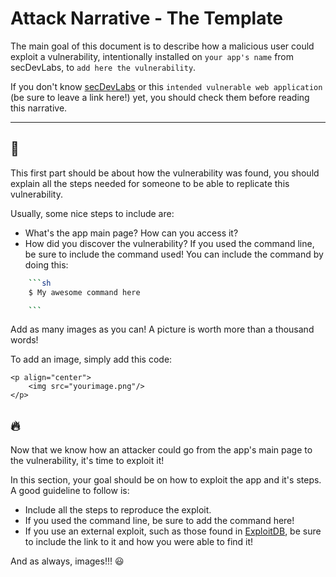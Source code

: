 # Attack Narrative - The Template
The main goal of this document is to describe how a malicious user could exploit a vulnerability, intentionally installed on `your app's name` from secDevLabs, to `add here the vulnerability`.

If you don't know [secDevLabs] or this `intended vulnerable web application` (be sure to leave a link here!) yet, you should check them before reading this narrative.

---
## 👀

This first part should be about how the vulnerability was found, you should explain all the steps needed for someone to be able to replicate this vulnerability.

Usually, some nice steps to include are:
* What's the app main page? How can you access it?
* How did you discover the vulnerability? If you used the command line, be sure to include the command used! You can include the command by doing this:
```sh
    ```sh
    $ My awesome command here

    ```
```

Add as many images as you can! A picture is worth more than a thousand words!

To add an image, simply add this code:
```
<p align="center">
    <img src="yourimage.png"/>
</p>
```

## 🔥

Now that we know how an attacker could go from the app's main page to the vulnerability, it's time to exploit it!

In this section, your goal should be on how to exploit the app and it's steps. A good guideline to follow is:
* Include all the steps to reproduce the exploit.
* If you used the command line, be sure to add the command here!
* If you use an external exploit, such as those found in [ExploitDB], be sure to include the link to it and how you were able to find it!

And as always, images!!! 😃


[secDevLabs]: https://github.com/globocom/secDevLabs
[ExploitDB]: https://www.exploit-db.com/
